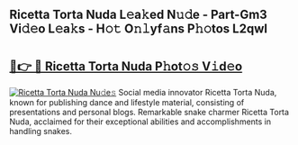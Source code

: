## Ricetta Torta Nuda L𝚎a𝚔ed N𝚞𝚍e - Part-Gm3 Vi𝚍𝚎o L𝚎a𝚔s - H𝚘𝚝 O𝚗𝚕yf𝚊ns P𝚑𝚘tos L2qwl

# <h2><a href="http://kf3cxp.oniu.top/?m=Ricetta+Torta+Nuda">🔗👉 🔴 Ricetta Torta Nuda P𝚑ot𝚘𝚜 V𝚒d𝚎o</a></h2>

[![Ricetta Torta Nuda Nu𝚍e𝚜](https://i.imgur.com/0qMVB7G.gif)](http://kf3cxp.oniu.top/?m=Ricetta+Torta+Nuda)
Social media innovator Ricetta Torta Nuda, known for publishing dance and lifestyle material, consisting of presentations and personal blogs. Remarkable snake charmer Ricetta Torta Nuda, acclaimed for their exceptional abilities and accomplishments in handling snakes.  
